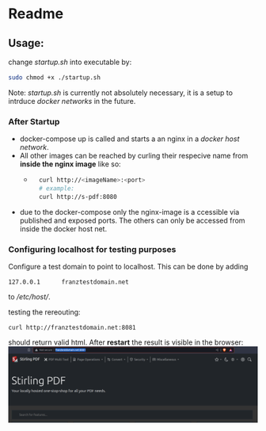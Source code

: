 # Readme

## Usage:

change _startup.sh_ into executable by:

```bash
sudo chmod +x ./startup.sh
```

Note: _startup.sh_ is currently not absolutely necessary, it is a setup to intrduce _docker networks_ in the future.

### After Startup

- docker-compose up is called and starts a an nginx in a _docker host network_.
- All other images can be reached by curling their respecive name from **inside the nginx image** like so:
  - ```bash
      curl http://<imageName>:<port>
      # example:
      curl http://s-pdf:8080
    ```
- due to the docker-compose only the nginx-image is a ccessible via published and exposed ports. The others can only be accessed from inside the docker host net.

### Configuring localhost for testing purposes

Configure a test domain to point to localhost. This can be done by adding

```
127.0.0.1      franztestdomain.net
```

to _/etc/host/_.

testing the rereouting:

```
curl http://franztestdomain.net:8081
```

should return valid html.
After **restart** the result is visible in the browser:
![picture 0](images/3ee0d157252d353e053bffbe3e5ccd5c32e1b478830e735bf6809953478f99a9.png)
